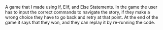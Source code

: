A game that I made using If, Elif, and Else Statements. In the game the user has to input the correct commands to navigate the story, if they make a wrong choice they have to go back and retry at that point. At the end of the game it says that they won, and they can replay it by re-running the code.
